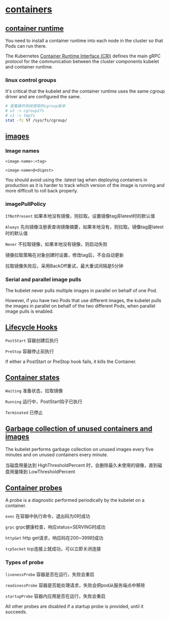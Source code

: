 # [containers](https://kubernetes.io/docs/concepts/containers/)

## [container runtime](https://kubernetes.io/docs/setup/production-environment/container-runtimes/)

You need to install a container runtime into each node in the cluster so that Pods can run there.

The Kubernetes [Container Runtime Interface (CRI)](https://kubernetes.io/docs/concepts/architecture/cri/) defines the main gRPC protocol for the communication between the cluster components kubelet and container runtime.

### linux control groups

It's critical that the kubelet and the container runtime uses the same cgroup driver and are configured the same.

```bash
# 查看操作系统使用的cgroup版本
# v2 -> cgroup2fs
# v1 -> tmpfs
stat -fc %T /sys/fs/cgroup/
```

## [images](https://kubernetes.io/docs/concepts/containers/images/)

### Image names

`<image-name>:<tag>`

`<image-name>@<digest>`

You should avoid using the :latest tag when deploying containers in production as it is harder to track which version of the image is running and more difficult to roll back properly.

### imagePullPolicy

`IfNotPresent` 如果本地没有镜像，则拉取。设置镜像tag非latest时的默认值

`Always` 先向镜像注册表查询镜像摘要，如果本地没有，则拉取。镜像tag是latest时的默认值

`Never` 不拉取镜像，如果本地没有镜像，则启动失败

镜像拉取策略在对象创建时设置，修改tag后，不会自动更新

拉取镜像失败后，采用BackOff重试，最大重试间隔是5分钟

### Serial and parallel image pulls

The kubelet never pulls multiple images in parallel on behalf of one Pod.

However, if you have two Pods that use different images, the kubelet pulls the images in parallel on behalf of the two different Pods, when parallel image pulls is enabled.

## [Lifecycle Hooks](https://kubernetes.io/docs/concepts/containers/container-lifecycle-hooks/)

`PostStart` 容器创建后执行

`PreStop` 容器停止前执行

If either a PostStart or PreStop hook fails, it kills the Container.

## [Container states](https://kubernetes.io/docs/concepts/workloads/pods/pod-lifecycle/#container-states)

`Waiting` 准备状态，拉取镜像

`Running` 运行中，PostStart钩子已执行

`Terminated` 已停止

## [Garbage collection of unused containers and images](https://kubernetes.io/docs/concepts/architecture/garbage-collection/#containers-images)

The kubelet performs garbage collection on unused images every five minutes and on unused containers every minute.

当磁盘用量达到 HighThresholdPercent 时，会删除最久未使用的镜像，直到磁盘用量降到 LowThresholdPercent

## [Container probes](https://kubernetes.io/docs/concepts/workloads/pods/pod-lifecycle/#container-probes)

A probe is a diagnostic performed periodically by the kubelet on a container.

`exec` 在容器中执行命令，退出码为0时成功

`grpc` grpc健康检查，响应status=SERVING时成功

`httpGet` http get请求，响应码在200~399时成功

`tcpSocket` tcp连接上就成功，可以立即关闭连接

### Types of probe

`livenessProbe` 容器是否在运行，失败会重启

`readinessProbe` 容器是否能处理请求，失败会把pod从服务端点中移除

`startupProbe` 容器内应用是否在运行，失败会重启

All other probes are disabled if a startup probe is provided, until it succeeds.
